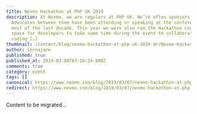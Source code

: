 ```yaml
---
title: Nexmo Hackathon at PHP UK 2019
description: At Nexmo, we are regulars at PHP UK. We’re often sponsors and our
  Advocates between them have been attending or speaking at the conference for
  most of the last decade. This year we were also ran the Hackathon Lounge, a
  space for developers to take some time during the event to collaborate on some
  coding […]
thumbnail: /content/blog/nexmo-hackathon-at-php-uk-2019-dr/Nexmo-Hackathon-at-PHP-UK-2019.png
author: lornajane
published: true
published_at: 2019-03-08T07:10:24.000Z
comments: true
category: event
tags: []
canonical: https://www.nexmo.com/blog/2019/03/07/nexmo-hackathon-at-php-uk-2019-dr
redirect: https://www.nexmo.com/blog/2019/03/07/nexmo-hackathon-at-php-uk-2019-dr
---
```


Content to be migrated...
